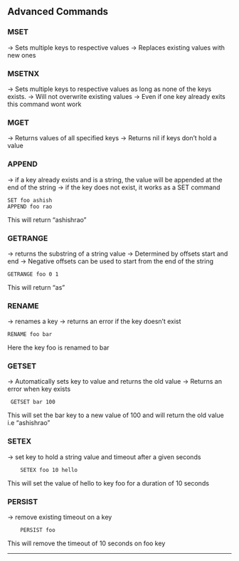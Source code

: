 ## Advanced Commands


### MSET

→ Sets multiple keys to respective values
→ Replaces existing values with new ones

### MSETNX

→ Sets multiple keys to respective values as long as none of the keys exists.
→ Will not overwrite existing values
→ Even if one key already exits this command wont work

### MGET

→ Returns values of all specified keys
→ Returns nil if keys don’t hold a value

### APPEND

→ if a key already exists and is a string, the value will be appended at the end of the string
→ if the key does not exist, it works as a SET command

```
SET foo ashish
APPEND foo rao
```
This will return “ashishrao”


### GETRANGE

→ returns the substring of a string value
→ Determined by offsets start and end
→ Negative offsets can be used to start from the end of the string
```
GETRANGE foo 0 1
```
This will return “as”


### RENAME

→ renames a key
→ returns an error if the key doesn’t exist
```
RENAME foo bar
```
Here the key foo is renamed to bar


### GETSET

→ Automatically sets key to value and returns the old value
→ Returns an error when key exists
```
 GETSET bar 100
```
This will set the bar key to a new value of 100 and will return the old value i.e “ashishrao”


### SETEX

→ set key to hold a string value and timeout after a given seconds
```
    SETEX foo 10 hello
```
This will set the value of hello to key foo for a duration of 10 seconds


### PERSIST

→ remove existing timeout on a key
```
    PERSIST foo
```

This will remove the timeout of 10 seconds on foo key

---